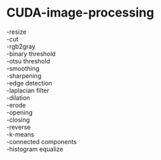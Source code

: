 # CUDA-image-processing

-resize  
-cut  
-rgb2gray  
-binary threshold  
-otsu threshold  
-smoothing  
-sharpening  
-edge detection  
-laplacian filter  
-dilation  
-erode  
-opening  
-closing  
-reverse  
-k-means  
-connected components  
-histogram equalize  
